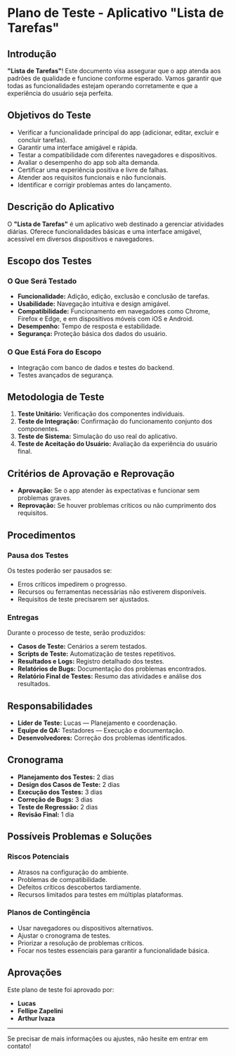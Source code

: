 # Plano de Teste - Aplicativo "Lista de Tarefas"

## Introdução

**"Lista de Tarefas"**! Este documento visa assegurar que o app atenda aos padrões de qualidade e funcione conforme esperado. Vamos garantir que todas as funcionalidades estejam operando corretamente e que a experiência do usuário seja perfeita.

## Objetivos do Teste

- Verificar a funcionalidade principal do app (adicionar, editar, excluir e concluir tarefas).
- Garantir uma interface amigável e rápida.
- Testar a compatibilidade com diferentes navegadores e dispositivos.
- Avaliar o desempenho do app sob alta demanda.
- Certificar uma experiência positiva e livre de falhas.
- Atender aos requisitos funcionais e não funcionais.
- Identificar e corrigir problemas antes do lançamento.

## Descrição do Aplicativo

O **"Lista de Tarefas"** é um aplicativo web destinado a gerenciar atividades diárias. Oferece funcionalidades básicas e uma interface amigável, acessível em diversos dispositivos e navegadores.

## Escopo dos Testes

### O Que Será Testado

- **Funcionalidade:** Adição, edição, exclusão e conclusão de tarefas.
- **Usabilidade:** Navegação intuitiva e design amigável.
- **Compatibilidade:** Funcionamento em navegadores como Chrome, Firefox e Edge, e em dispositivos móveis com iOS e Android.
- **Desempenho:** Tempo de resposta e estabilidade.
- **Segurança:** Proteção básica dos dados do usuário.

### O Que Está Fora do Escopo

- Integração com banco de dados e testes do backend.
- Testes avançados de segurança.

## Metodologia de Teste

1. **Teste Unitário:** Verificação dos componentes individuais.
2. **Teste de Integração:** Confirmação do funcionamento conjunto dos componentes.
3. **Teste de Sistema:** Simulação do uso real do aplicativo.
4. **Teste de Aceitação do Usuário:** Avaliação da experiência do usuário final.

## Critérios de Aprovação e Reprovação

- **Aprovação:** Se o app atender às expectativas e funcionar sem problemas graves.
- **Reprovação:** Se houver problemas críticos ou não cumprimento dos requisitos.

## Procedimentos

### Pausa dos Testes

Os testes poderão ser pausados se:

- Erros críticos impedirem o progresso.
- Recursos ou ferramentas necessárias não estiverem disponíveis.
- Requisitos de teste precisarem ser ajustados.

### Entregas

Durante o processo de teste, serão produzidos:

- **Casos de Teste:** Cenários a serem testados.
- **Scripts de Teste:** Automatização de testes repetitivos.
- **Resultados e Logs:** Registro detalhado dos testes.
- **Relatórios de Bugs:** Documentação dos problemas encontrados.
- **Relatório Final de Testes:** Resumo das atividades e análise dos resultados.

## Responsabilidades

- **Líder de Teste:** Lucas — Planejamento e coordenação.
- **Equipe de QA:** Testadores — Execução e documentação.
- **Desenvolvedores:** Correção dos problemas identificados.

## Cronograma

- **Planejamento dos Testes:** 2 dias
- **Design dos Casos de Teste:** 2 dias
- **Execução dos Testes:** 3 dias
- **Correção de Bugs:** 3 dias
- **Teste de Regressão:** 2 dias
- **Revisão Final:** 1 dia

## Possíveis Problemas e Soluções

### Riscos Potenciais

- Atrasos na configuração do ambiente.
- Problemas de compatibilidade.
- Defeitos críticos descobertos tardiamente.
- Recursos limitados para testes em múltiplas plataformas.

### Planos de Contingência

- Usar navegadores ou dispositivos alternativos.
- Ajustar o cronograma de testes.
- Priorizar a resolução de problemas críticos.
- Focar nos testes essenciais para garantir a funcionalidade básica.

## Aprovações

Este plano de teste foi aprovado por:

- **Lucas**
- **Fellipe Zapelini**
- **Arthur Ivaza**

---

Se precisar de mais informações ou ajustes, não hesite em entrar em contato!
